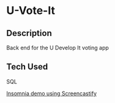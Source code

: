 # U-Vote-It

## Description
Back end for the U Develop It voting app


## Tech Used
SQL


[Insomnia demo using Screencastify](https://drive.google.com/file/d/1bHxBmb2mLP-726kadJ2w-m-WCMX6DUtJ/view)
